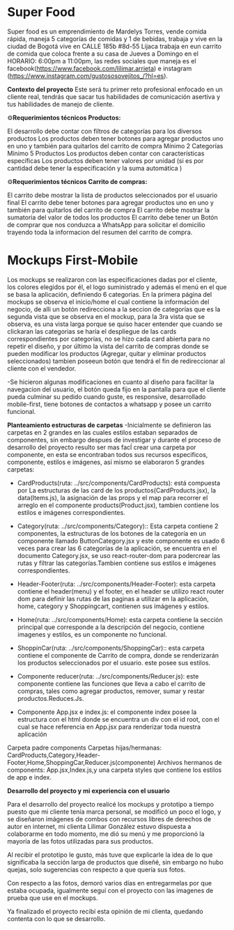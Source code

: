 # Super Food

Super food es un emprendimiento de Mardelys Torres, vende comida rápida, maneja 5 categorías de comidas y 1 de bebidas, trabaja y vive en la ciudad de Bogotá vive en CALLE 185b #8d-55 Lijaca trabaja en eun carrito de comida que coloca frente a su casa de Jueves a Domingo en el  HORARIO: 6:00pm a 11:00pm, las redes sociales que maneja es el facebook(https://www.facebook.com/lilimar.arrieta) e instagram (https://www.instagram.com/gustososovejitos_/?hl=es).

**Contexto del proyecto**
    Este será tu primer reto profesional enfocado en un cliente real, tendrás que sacar tus habilidades de comunicación asertiva y tus habilidades de manejo de cliente.
    
⚙️**Requerimientos técnicos Productos:**

El desarrollo debe contar con filtros de categorías para los diversos productos Los productos deben tener botones para agregar productos uno en uno y también para quitarlos del carrito de compra Mínimo 2 Categorías Mínimo 5 Productos Los productos deben contar con características específicas Los productos deben tener valores por unidad (si es por cantidad debe tener la especificación y la suma automática ) 

⚙️**Requerimientos técnicos Carrito de compras:**

El carrito debe mostrar la lista de productos seleccionados por el usuario final El carrito debe tener botones para agregar productos uno en uno y también para quitarlos del carrito de compra El carrito debe mostrar la sumatoria del valor de todos los productos El carrito debe tener un Botón de comprar que nos conduzca a WhatsApp para solicitar el domicilio trayendo toda la informacion del resumen del carrito de compra.


# Mockups First-Mobile

Los mockups se realizaron con las especificaciones dadas por el cliente, los colores elegidos por él, el logo suministrado y además el menú en el que se basa la aplicación, definiendo 6 categorias.
En la primera página del mockups se observa el inicio/home el cual contiene la información del negocio, de alli un botón redirecciona a la seccion de categorías que es la segunda vista que se observa en el mockup, para la 3ra vista que se observa, es una vista larga porque se quiso hacer entender que cuando se clickaran las categorias se haría el despliegue de las cards correspondientes por categorías, no se hizo cada card abierta para no repetir el diseño, y por último la vista del carrito de compras donde se pueden modificar los productos (Agregar, quitar y eliminar productos seleccionados) tambien poseeun botón que tendrá el fin de redireccionar al cliente con el vendedor.



-Se hicieron algunas modificaciones en cuanto al diseño para facilitar la navegacion del usuario, el botón queda fijo en la pantalla para que el cliente pueda culminar su pedido cuando guste, es responsive, desarrollado mobile-first, tiene botones de contactos a whatsapp y posee un carrito funcional.


**Planteamiento estructuras de carpetas**
-Inicialmente se definieron las carpetas en 2 grandes en las cuales estilos estaban separados de componentes, sin embargo despues de investigar y durante el proceso de desarrollo del proyecto resulto ser mas facĺ crear una carpeta por componente, en esta se encontraban todos sus recursos especificos, componente, estilos e imágenes, así mismo se elaboraron 5 grandes carpetas:



- CardProducts(ruta: ../src/components/CardProducts):  está compuesta por La estructuras de las card de los productos(CardProducts.jsx), la data(Items.js), la asignación de las props y el map para recorrer el arreglo en el componente products(Product.jsx), tambien contiene los estilos e imágenes correspondientes.



- Category(ruta: ../src/components/Category):: Esta carpeta contiene 2 componentes, la estructuras de los botones de la categoría en un componente llamado ButtonCategory.jsx  y este componente es usado 6 veces para crear las 6 categorías de la aplicación, se encuentra en el documento Category.jsx, se uso react-router-dom para podercrear las rutas y filtrar las categorías.Tambien contiene sus estilos e imágenes correspondientes.




- Header-Footer(ruta: ../src/components/Header-Footer): esta carpeta contiene el header(menu) y el footer, en el header se utilizo react router dom para definir las rutas de las paginas a utilizar en la aplicación, home, category y Shoppingcart, contienen sus imágenes y estilos.






- Home(ruta: ../src/components/Home): esta carpeta contiene la sección principal que corresponde a la descripción del negocio, contiene imagenes y estilos, es un componente no funcional.






- ShoppinCar(ruta: ../src/components/ShoppingCar):: esta carpeta contiene el componente de Carrito de compra, donde se renderizarán los productos seleccionados por el usuario. este posee sus estilos.





- Componente reducer(ruta: ../src/components/Reducer.js): este componente contiene las funciones que lleva a cabo el carrito de compras, tales como agregar productos, remover, sumar y restar productos.Reduces.Js.

 - Componente App.jsx e index.js: el componente index posee la estructura con el html donde se encuentra un div con el id root, con el cual se hace referencia en App.jsx para renderizar toda nuestra aplicación



Carpeta padre components
Carpetas hijas/hermanas: CardProducts,Category,Header-Footer,Home,ShoppingCar,Reducer.js(componente)
Archivos hermanos de components: App.jsx,Index.js,y una carpeta styles que contiene los estilos de app e index.


**Desarrollo del proyecto y mi experiencia con el usuario**

Para el desarrollo del proyecto realicé los mockups y prototipo a tiempo puesto que mi cliente tenía marca personal, se modificó un poco el logo, y se diseñaron imágenes de combos con recursos libres de derechos de autor en internet, mi clienta Lilimar González estuvo dispuesta a colaborarme en todo momento, me dió su menú y me proporcionó la mayoría de las fotos utilizadas para sus productos.

Al recibir el prototipo le gusto, más tuve que explicarle la idea de lo que significaba la sección larga de productos que diseñé, sin embargo no hubo quejas, solo sugerencias con respecto a que quería sus fotos.

Con respecto a las fotos, demoró varios días en entregarmelas por que estaba ocupada, igualmente seguí con el proyecto con las imagenes de prueba que use en el mockups.

Ya finalizado el proyecto recibí esta opinión de mi clienta, quedando contenta con lo que se desarrollo.




